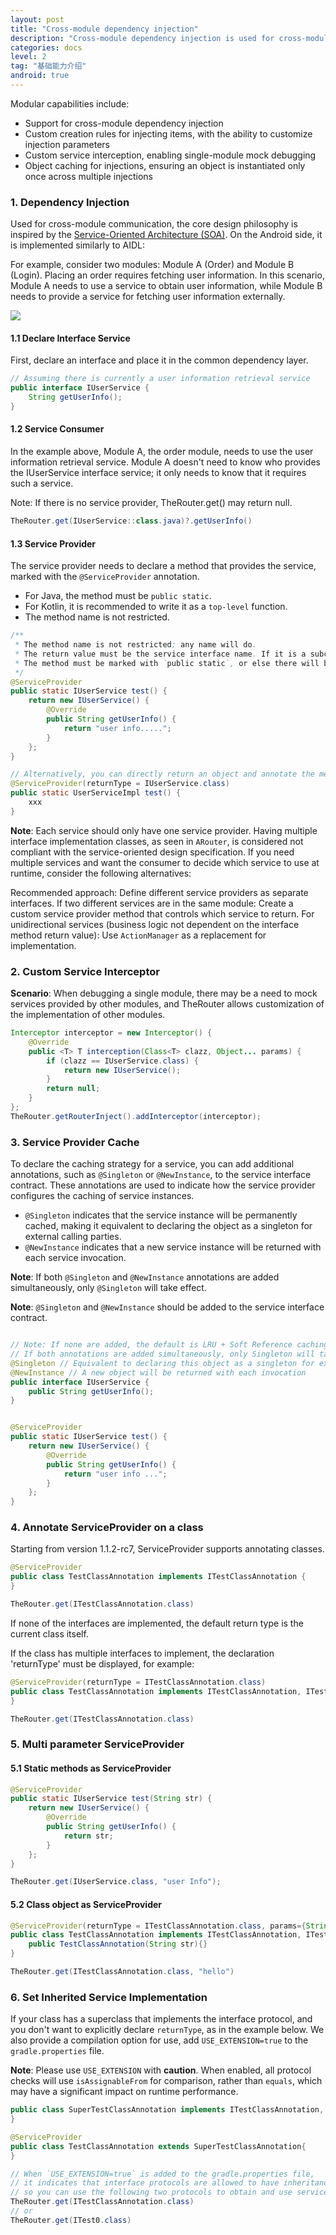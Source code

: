 ```yaml
---
layout: post
title: "Cross-module dependency injection"
description: "Cross-module dependency injection is used for cross-module communication. The core design philosophy is inspired by the Service-Oriented Architecture (SOA) design pattern. Specifically, on the Android side, it involves an implementation similar to AIDL (Android Interface Definition Language)."
categories: docs
level: 2
tag: "基础能力介绍"
android: true
---
```



Modular capabilities include:

- Support for cross-module dependency injection
- Custom creation rules for injecting items, with the ability to customize injection parameters
- Custom service interception, enabling single-module mock debugging
- Object caching for injections, ensuring an object is instantiated only once across multiple injections

### 1. Dependency Injection

Used for cross-module communication, the core design philosophy is inspired by the [Service-Oriented Architecture (SOA)](https://zh.wikipedia.org/zh-hk/%E9%9D%A2%E5%90%91%E6%9C%8D%E5%8A%A1%E7%9A%84%E4%BD%93%E7%B3%BB%E7%BB%93%E6%9E%84#). On the Android side, it is implemented similarly to AIDL:

For example, consider two modules: Module A (Order) and Module B (Login). Placing an order requires fetching user information. In this scenario, Module A needs to use a service to obtain user information, while Module B needs to provide a service for fetching user information externally.

<img src="https://s1.ax1x.com/2022/06/08/XrJc0f.jpg" class="blog-img"/>

#### 1.1 Declare Interface Service

First, declare an interface and place it in the common dependency layer.

```java
// Assuming there is currently a user information retrieval service
public interface IUserService {
    String getUserInfo();
}
```

#### 1.2 Service Consumer

In the example above, Module A, the order module, needs to use the user information retrieval service. Module A doesn't need to know who provides the IUserService interface service; it only needs to know that it requires such a service.

Note: If there is no service provider, TheRouter.get() may return null.

```java
TheRouter.get(IUserService::class.java)?.getUserInfo()
```

#### 1.3 Service Provider

The service provider needs to declare a method that provides the service, marked with the `@ServiceProvider` annotation.

- For Java, the method must be `public static`.
- For Kotlin, it is recommended to write it as a `top-level` function.
- The method name is not restricted.

```java
/**
 * The method name is not restricted; any name will do.
 * The return value must be the service interface name. If it is a subclass implementing the service, the `returnType` qualifier must be added (as shown in the example below).
 * The method must be marked with `public static`, or else there will be a compilation error.
 */
@ServiceProvider
public static IUserService test() {
    return new IUserService() {
        @Override
        public String getUserInfo() {
            return "user info.....";
        }
    };
}

// Alternatively, you can directly return an object and annotate the method with the desired service name.
@ServiceProvider(returnType = IUserService.class)
public static UserServiceImpl test() {
    xxx
}
```

**Note**: Each service should only have one service provider. Having multiple interface implementation classes, as seen in `ARouter`, is considered not compliant with the service-oriented design specification. If you need multiple services and want the consumer to decide which service to use at runtime, consider the following alternatives:

Recommended approach: Define different service providers as separate interfaces.
If two different services are in the same module: Create a custom service provider method that controls which service to return.
For unidirectional services (business logic not dependent on the interface method return value): Use `ActionManager` as a replacement for implementation.


### 2. Custom Service Interceptor  

**Scenario**: When debugging a single module, there may be a need to mock services provided by other modules, and TheRouter allows customization of the implementation of other modules.   

```java
Interceptor interceptor = new Interceptor() {
    @Override
    public <T> T interception(Class<T> clazz, Object... params) {
        if (clazz == IUserService.class) {
            return new IUserService();
        }
        return null;
    }
};
TheRouter.getRouterInject().addInterceptor(interceptor);
```

### 3. Service Provider Cache

To declare the caching strategy for a service, you can add additional annotations, such as `@Singleton` or `@NewInstance`, to the service interface contract. These annotations are used to indicate how the service provider configures the caching of service instances.

- `@Singleton` indicates that the service instance will be permanently cached, making it equivalent to declaring the object as a singleton for external calling parties.
- `@NewInstance` indicates that a new service instance will be returned with each service invocation.

**Note**: If both `@Singleton` and `@NewInstance` annotations are added simultaneously, only `@Singleton` will take effect.

**Note**: `@Singleton` and `@NewInstance` should be added to the service interface contract.

```java

// Note: If none are added, the default is LRU + Soft Reference caching.
// If both annotations are added simultaneously, only Singleton will take effect.
@Singleton // Equivalent to declaring this object as a singleton for external calling parties
@NewInstance // A new object will be returned with each invocation
public interface IUserService {
    public String getUserInfo();
}


@ServiceProvider
public static IUserService test() {
    return new IUserService() {
        @Override
        public String getUserInfo() {
            return "user info ...";
        }
    };
}
```  

### 4. Annotate ServiceProvider on a class

Starting from version 1.1.2-rc7, ServiceProvider supports annotating classes.

```java
@ServiceProvider
public class TestClassAnnotation implements ITestClassAnnotation {
}

TheRouter.get(ITestClassAnnotation.class)
```

If none of the interfaces are implemented, the default return type is the current class itself.

If the class has multiple interfaces to implement, the declaration 'returnType' must be displayed, for example:

```java
@ServiceProvider(returnType = ITestClassAnnotation.class)
public class TestClassAnnotation implements ITestClassAnnotation, ITest0 {
}

TheRouter.get(ITestClassAnnotation.class)
```

### 5. Multi parameter ServiceProvider

#### 5.1 Static methods as ServiceProvider

```java
@ServiceProvider
public static IUserService test(String str) {
    return new IUserService() {
        @Override
        public String getUserInfo() {
            return str;
        }
    };
}

TheRouter.get(IUserService.class, "user Info");
```

#### 5.2 Class object as ServiceProvider

```java
@ServiceProvider(returnType = ITestClassAnnotation.class, params={String.class})
public class TestClassAnnotation implements ITestClassAnnotation, ITest0 {
	public TestClassAnnotation(String str){}
}

TheRouter.get(ITestClassAnnotation.class, "hello")
```

### 6. Set Inherited Service Implementation

If your class has a superclass that implements the interface protocol, and you don't want to explicitly declare `returnType`, as in the example below. We also provide a compilation option for use, add `USE_EXTENSION=true` to the `gradle.properties` file.

**Note**: Please use `USE_EXTENSION` with **caution**. When enabled, all protocol checks will use `isAssignableFrom` for comparison, rather than `equals`, which may have a significant impact on runtime performance.

```java
public class SuperTestClassAnnotation implements ITestClassAnnotation, ITest0 {
}

@ServiceProvider
public class TestClassAnnotation extends SuperTestClassAnnotation{
}

// When `USE_EXTENSION=true` is added to the gradle.properties file,
// it indicates that interface protocols are allowed to have inheritance relationships,
// so you can use the following two protocols to obtain and use services.
TheRouter.get(ITestClassAnnotation.class)
// or
TheRouter.get(ITest0.class)
```


